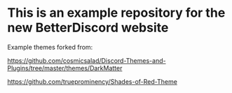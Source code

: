 # This is an example repository for the new BetterDiscord website 

Example themes forked from:

https://github.com/cosmicsalad/Discord-Themes-and-Plugins/tree/master/themes/DarkMatter

https://github.com/trueprominency/Shades-of-Red-Theme